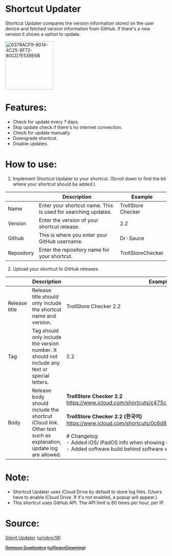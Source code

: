 # Shortcut Updater 

Shortcut Updater compares the version information stored on the user device and fetched version information from GitHub. If there's a new version it shows a option to update.

<img width="150" alt="0378ACF9-8014-4C25-8F72-80CD7E539E6B" src="https://user-images.githubusercontent.com/82555878/210124744-680186bc-e300-458f-9820-084acc4b0d09.png">

# Features:
- Check for update every ? days.
- Skip update check if there's no internet connection.
- Check for update manually.
- Downgrade shortcut.
- Disable updates.

# How to use:
1. Implement Shortcut Updater to your shortcut. (Scroll down to find the bit where your shortcut should be added.)

|            | Description                                                   | Example            |
|------------|---------------------------------------------------------------|--------------------|
| Name       | Enter your shortcut name. This is used for searching updates. | TrollStore Checker |
| Version    | Enter the version of your shortcut release.                   | 2.2                |
| Github     | This is where you enter your GitHub username.                 | Dr-Sauce           |
| Repository | Enter the repository name for your shortcut.                  | TrollStoreChecker  |

2. Upload your shortcut to GitHub releases.

|               | Description                                                                                                   | Example                                                                                                                                                                                                                                                                                                                   |
|---------------|---------------------------------------------------------------------------------------------------------------|---------------------------------------------------------------------------------------------------------------------------------------------------------------------------------------------------------------------------------------------------------------------------------------------------------------------------|
| Release title | Release title should only include the shortcut name and version.                                              | TrollStore Checker 2.2                                                                                                                                                                                                                                                                                                    |
| Tag           | Tag should only include the version number. It should not include any text or special letters.                | 2.2                                                                                                                                                                                                                                                                                                                       |
| Body          | Release body should include the shortcut iCloud link. Other text such as explanation, update log are allowed. | **TrollStore Checker 2.2** https://www.icloud.com/shortcuts/c475c0f149fb4ea8b659d7b7ca6ecf48 <br /><br /> **TrollStore Checker 2.2 (한국어)** https://www.icloud.com/shortcuts/0c6d8d6399934ac793d16f767760a25e <br /><br /> # Changelog: <br /> - Added iOS/ iPadOS info when showing software version. <br /> - Added software build behind software version. |

# Note:
- Shortcut Updater uses iCloud Drive by default to store log files. (Users have to enable iCloud Drive. If it's not enabled, a popup will appear.)
- This shortcut uses GitHub API. The API limit is 60 times per hour, per IP.

# Source:

[Silent Updater](https://www.reddit.com/r/shortcuts/comments/k094tf/shortcut_updater_tutorial/) ([u/robric18](https://www.reddit.com/user/robric18))

~~[Remove Duplicates](https://www.reddit.com/r/shortcuts/comments/fv1l2u/comment/fmfzzn3/) ([u/RogerDowning](https://www.reddit.com/user/RogerDowning))~~
